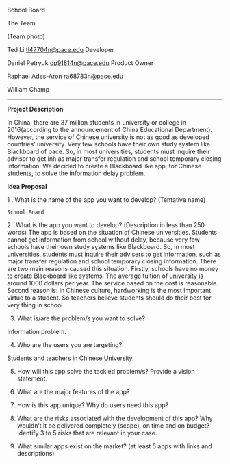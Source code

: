 School Board

The Team

(Team photo)

Ted Li
tl47704n@pace.edu
Developer

Daniel Petryuk 
dp91814n@pace.edu
Product Owner

Raphael Ades-Aron
ra68783n@pace.edu

William Champ

***

**Project Description**
                                                                                                                                        
In China, there are 37 million students in university or college in 2016(according to the announcement of China Educational Department). However, the service of Chinese university is not as good as developed countries’ university. Very few schools have their own study system like Blackboard of pace. So, in most universities, students must inquire their advisor to get inh as major transfer regulation and school temporary closing information.  We decided to create a Blackboard like app, for Chinese students, to solve the information delay problem.

 **Idea Proposal**

1 . What is the name of the app you want to develop? (Tentative name)

	School Board	
 
 2 . What is the app you want to develop? (Description in less than 250 words)
The app is based on the situation of Chinese universities. Students cannot get information from school without delay, because very few schools have their own study systems like Blackboard. So, in most universities, students must inquire their advisers to get information, such as major transfer regulation and school temporary closing information. There are two main reasons caused this situation. Firstly, schools have no money to create Blackboard like systems. The average tuition of university is around 1000 dollars per year. The service based on the cost is reasonable. Second reason is: in Chinese culture, hardworking is the most important virtue to a student. So teachers believe students should do their best for very thing in school.  
 
3. What is/are the problem/s you want to solve?

Information problem. 
 
4. Who are the users you are targeting?

Students and teachers in Chinese University.
 
5. How will this app solve the tackled problem/s? Provide a vision statement.
 
6. What are the major features of the app?
 
7. How is this app unique? Why do users need this app?
 
8. What are the risks associated with the development of this app? Why wouldn’t it be delivered completely (scope), on time and on budget? Identify 3 to 5 risks that are relevant in your case.
 
9. What similar apps exist on the market? (at least 5 apps with links and descriptions)






